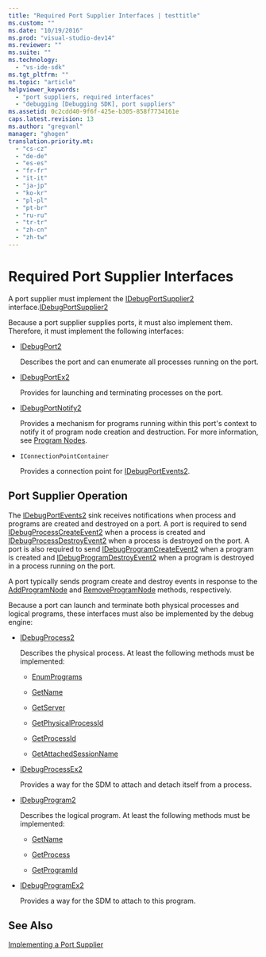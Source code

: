 ```yaml
---
title: "Required Port Supplier Interfaces | testtitle"
ms.custom: ""
ms.date: "10/19/2016"
ms.prod: "visual-studio-dev14"
ms.reviewer: ""
ms.suite: ""
ms.technology: 
  - "vs-ide-sdk"
ms.tgt_pltfrm: ""
ms.topic: "article"
helpviewer_keywords: 
  - "port suppliers, required interfaces"
  - "debugging [Debugging SDK], port suppliers"
ms.assetid: 0c2cdd40-9f6f-425e-b305-858f7734161e
caps.latest.revision: 13
ms.author: "gregvanl"
manager: "ghogen"
translation.priority.mt: 
  - "cs-cz"
  - "de-de"
  - "es-es"
  - "fr-fr"
  - "it-it"
  - "ja-jp"
  - "ko-kr"
  - "pl-pl"
  - "pt-br"
  - "ru-ru"
  - "tr-tr"
  - "zh-cn"
  - "zh-tw"
---
```

# Required Port Supplier Interfaces
A port supplier must implement the [IDebugPortSupplier2](../extensibility-debugger-reference/idebugportsupplier2.md) interface.[IDebugPortSupplier2](../extensibility-debugger-reference/idebugportsupplier2.md)  
  
 Because a port supplier supplies ports, it must also implement them. Therefore, it must implement the following interfaces:  
  
-   [IDebugPort2](../extensibility-debugger-reference/idebugport2.md)  
  
     Describes the port and can enumerate all processes running on the port.  
  
-   [IDebugPortEx2](../extensibility-debugger-reference/idebugportex2.md)  
  
     Provides for launching and terminating processes on the port.  
  
-   [IDebugPortNotify2](../extensibility-debugger-reference/idebugportnotify2.md)  
  
     Provides a mechanism for programs running within this port's context to notify it of program node creation and destruction. For more information, see [Program Nodes](../extensibility-debugger/program-nodes.md).  
  
-   `IConnectionPointContainer`  
  
     Provides a connection point for [IDebugPortEvents2](../extensibility-debugger-reference/idebugportevents2.md).  
  
## Port Supplier Operation  
 The [IDebugPortEvents2](../extensibility-debugger-reference/idebugportevents2.md) sink receives notifications when process and programs are created and destroyed on a port. A port is required to send [IDebugProcessCreateEvent2](../extensibility-debugger-reference/idebugprocesscreateevent2.md) when a process is created and [IDebugProcessDestroyEvent2](../extensibility-debugger-reference/idebugprocessdestroyevent2.md) when a process is destroyed on the port. A port is also required to send [IDebugProgramCreateEvent2](../extensibility-debugger-reference/idebugprogramcreateevent2.md) when a program is created and [IDebugProgramDestroyEvent2](../extensibility-debugger-reference/idebugprogramdestroyevent2.md) when a program is destroyed in a process running on the port.  
  
 A port typically sends program create and destroy events in response to the [AddProgramNode](../extensibility-debugger-reference/idebugportnotify2--addprogramnode.md) and [RemoveProgramNode](../extensibility-debugger-reference/idebugportnotify2--removeprogramnode.md) methods, respectively.  
  
 Because a port can launch and terminate both physical processes and logical programs, these interfaces must also be implemented by the debug engine:  
  
-   [IDebugProcess2](../extensibility-debugger-reference/idebugprocess2.md)  
  
     Describes the physical process. At least the following methods must be implemented:  
  
    -   [EnumPrograms](../extensibility-debugger-reference/idebugprocess2--enumprograms.md)  
  
    -   [GetName](../extensibility-debugger-reference/idebugprocess2--getname.md)  
  
    -   [GetServer](../extensibility-debugger-reference/idebugprocess2--getserver.md)  
  
    -   [GetPhysicalProcessId](../extensibility-debugger-reference/idebugprocess2--getphysicalprocessid.md)  
  
    -   [GetProcessId](../extensibility-debugger-reference/idebugprocess2--getprocessid.md)  
  
    -   [GetAttachedSessionName](../extensibility-debugger-reference/idebugprocess2--getattachedsessionname.md)  
  
-   [IDebugProcessEx2](../extensibility-debugger-reference/idebugprocessex2.md)  
  
     Provides a way for the SDM to attach and detach itself from a process.  
  
-   [IDebugProgram2](../extensibility-debugger-reference/idebugprogram2.md)  
  
     Describes the logical program. At least the following methods must be implemented:  
  
    -   [GetName](../extensibility-debugger-reference/idebugprogram2--getname.md)  
  
    -   [GetProcess](../extensibility-debugger-reference/idebugprogram2--getprocess.md)  
  
    -   [GetProgramId](../extensibility-debugger-reference/idebugprogram2--getprogramid.md)  
  
-   [IDebugProgramEx2](../extensibility-debugger-reference/idebugprogramex2.md)  
  
     Provides a way for the SDM to attach to this program.  
  
## See Also  
 [Implementing a Port Supplier](../extensibility-debugger/implementing-a-port-supplier.md)